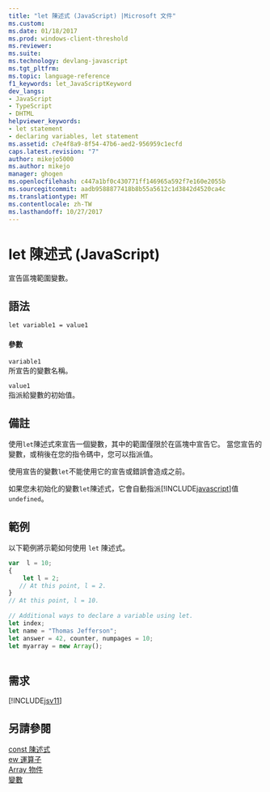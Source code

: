 ```yaml
---
title: "let 陳述式 (JavaScript) |Microsoft 文件"
ms.custom: 
ms.date: 01/18/2017
ms.prod: windows-client-threshold
ms.reviewer: 
ms.suite: 
ms.technology: devlang-javascript
ms.tgt_pltfrm: 
ms.topic: language-reference
f1_keywords: let_JavaScriptKeyword
dev_langs:
- JavaScript
- TypeScript
- DHTML
helpviewer_keywords:
- let statement
- declaring variables, let statement
ms.assetid: c7e4f8a9-8f54-47b6-aed2-956959c1ecfd
caps.latest.revision: "7"
author: mikejo5000
ms.author: mikejo
manager: ghogen
ms.openlocfilehash: c447a1bf0c430771ff146965a592f7e160e2055b
ms.sourcegitcommit: aadb9588877418b8b55a5612c1d3842d4520ca4c
ms.translationtype: MT
ms.contentlocale: zh-TW
ms.lasthandoff: 10/27/2017
---
```

# <a name="let-statement-javascript"></a>let 陳述式 (JavaScript)
宣告區塊範圍變數。  
  
## <a name="syntax"></a>語法  
  
```  
let variable1 = value1  
```  
  
#### <a name="parameters"></a>參數  
 `variable1`  
 所宣告的變數名稱。  
  
 `value1`  
 指派給變數的初始值。  
  
## <a name="remarks"></a>備註  
 使用`let`陳述式來宣告一個變數，其中的範圍僅限於在區塊中宣告它。 當您宣告的變數，或稍後在您的指令碼中，您可以指派值。  
  
 使用宣告的變數`let`不能使用它的宣告或錯誤會造成之前。  
  
 如果您未初始化的變數`let`陳述式，它會自動指派[!INCLUDE[javascript](../../javascript/includes/javascript-md.md)]值`undefined`。  
  
## <a name="example"></a>範例  
 以下範例將示範如何使用 `let` 陳述式。  
  
```JavaScript  
var  l = 10;  
{  
    let l = 2;  
   // At this point, l = 2.  
}  
// At this point, l = 10.  
  
// Additional ways to declare a variable using let.  
let index;  
let name = "Thomas Jefferson";  
let answer = 42, counter, numpages = 10;  
let myarray = new Array();  
  
```  
  
## <a name="requirements"></a>需求  
 [!INCLUDE[jsv11](../../javascript/reference/includes/jsv11-md.md)]  
  
## <a name="see-also"></a>另請參閱  
 [const 陳述式](../../javascript/reference/const-statement-javascript.md)   
 [ew 運算子](../../javascript/reference/new-operator-decrementjavascript.md)   
 [Array 物件](../../javascript/reference/array-object-javascript.md)   
 [變數](../../javascript/variables-javascript.md)